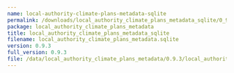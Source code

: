 ```yaml
---
name: local-authority-climate-plans-metadata-sqlite
permalink: /downloads/local_authority_climate_plans_metadata_sqlite/0_9_3
package: local_authority_climate_plans_metadata
title: local_authority_climate_plans_metadata_sqlite
filename: local_authority_climate_plans_metadata.sqlite
version: 0.9.3
full_version: 0.9.3
file: /data/local_authority_climate_plans_metadata/0.9.3/local_authority_climate_plans_metadata.sqlite
---
```

